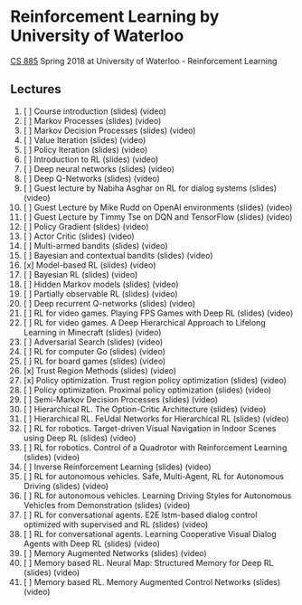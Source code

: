 # Reinforcement Learning by University of Waterloo

[CS 885](https://cs.uwaterloo.ca/~ppoupart/teaching/cs885-spring18/) Spring 2018 at University of Waterloo - Reinforcement Learning

## Lectures

1. [ ] Course introduction (slides) (video)
2. [ ] Markov Processes (slides) (video)
3. [ ] Markov Decision Processes (slides) (video)
4. [ ] Value Iteration (slides) (video)
5. [ ] Policy Iteration (slides) (video)
6. [ ] Introduction to RL (slides) (video)
7. [ ] Deep neural networks (slides) (video)
8. [ ] Deep Q-Networks (slides) (video)
9. [ ] Guest lecture by Nabiha Asghar on RL for dialog systems (slides) (video)
10. [ ] Guest Lecture by Mike Rudd on OpenAI environments (slides) (video)
11. [ ] Guest Lecture by Timmy Tse on DQN and TensorFlow (slides) (video)
12. [ ] Policy Gradient (slides) (video)
13. [ ] Actor Critic (slides) (video)
14. [ ] Multi-armed bandits (slides) (video)
15. [ ] Bayesian and contextual bandits (slides) (video)
16. [x] Model-based RL (slides) (video)
17. [ ] Bayesian RL (slides) (video)
18. [ ] Hidden Markov models (slides) (video)	
19. [ ] Partially observable RL (slides) (video)
20. [ ] Deep recurrent Q-networks (slides) (video)
21. [ ] RL for video games. Playing FPS Games with Deep RL (slides) (video)
22. [ ] RL for video games. A Deep Hierarchical Approach to Lifelong Learning in Minecraft (slides) (video)
23. [ ] Adversarial Search (slides) (video)
24. [ ] RL for computer Go (slides) (video)
25. [ ] RL for board games (slides) (video)
26. [x] Trust Region Methods (slides) (video)
27. [x] Policy optimization. Trust region policy optimization (slides) (video)
28. [ ] Policy optimization. Proximal policy optimization (slides) (video)
29. [ ] Semi-Markov Decision Processes (slides) (video)
30. [ ] Hierarchical RL. The Option-Critic Architecture (slides) (video)
31. [ ] Hierarchical RL. FeUdal Networks for Hierarchical RL (slides) (video)	
32. [ ] RL for robotics. Target-driven Visual Navigation in Indoor Scenes using Deep RL (slides) (video)
33. [ ] RL for robotics. Control of a Quadrotor with Reinforcement Learning (slides) (video)
34. [ ] Inverse Reinforcement Learning (slides) (video)
35. [ ] RL for autonomous vehicles. Safe, Multi-Agent, RL for Autonomous Driving (slides) (video)
36. [ ] RL for autonomous vehicles. Learning Driving Styles for Autonomous Vehicles from Demonstration (slides) (video)
37. [ ] RL for conversational agents. E2E lstm-based dialog control optimized with supervised and RL (slides) (video)
38. [ ] RL for conversational agents. Learning Cooperative Visual Dialog Agents with Deep RL (slides) (video)
39. [ ] Memory Augmented Networks (slides) (video)
40. [ ] Memory based RL. Neural Map: Structured Memory for Deep RL (slides) (video)
41. [ ] Memory based RL. Memory Augmented Control Networks (slides) (video)
